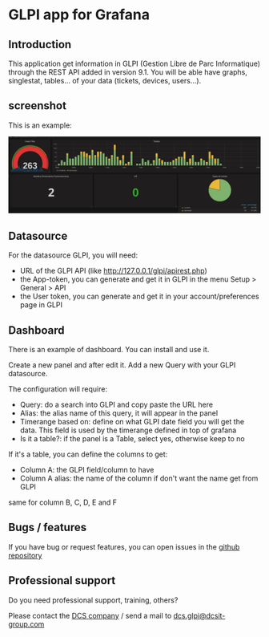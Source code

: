 # GLPI app for Grafana

## Introduction

This application get information in GLPI (Gestion Libre de Parc Informatique) through the REST API added in
version 9.1. You will be able have graphs, singlestat, tables... of your data (tickets, devices, users...).

## screenshot

This is an example:

![screenshot1](https://raw.githubusercontent.com/ddurieux/glpi_app_grafana/master/screenshot1.png)

## Datasource

For the datasource GLPI, you will need:

* URL of the GLPI API (like http://127.0.0.1/glpi/apirest.php)
* the App-token, you can generate and get it in GLPI in the menu Setup > General > API
* the User token, you can generate and get it in your account/preferences page in GLPI

## Dashboard

There is an example of dashboard. You can install and use it.

Create a new panel and after edit it.
Add a new Query with your GLPI datasource.

The configuration will require:

* Query: do a search into GLPI and copy paste the URL here
* Alias: the alias name of this query, it will appear in the panel
* Timerange based on: define on what GLPI date field you will get the data. This field is used by the timerange defined in top of grafana
* Is it a table?: if the panel is a Table, select yes, otherwise keep to no

If it's a table, you can define the columns to get:

* Column A: the GLPI field/column to have
* Column A alias: the name of the column if don't want the name get from GLPI

same for column B, C, D, E and F


## Bugs / features

If you have bug or request features, you can open issues in the [github repository](https://github.com/ddurieux/glpi_app_grafana)

## Professional support

Do you need professional support, training, others?

Please contact the [DCS company](https://www.dcsit-group.com/) / send a mail to [dcs.glpi@dcsit-group.com](mailto:dcs.glpi@dcsit-group.com)

